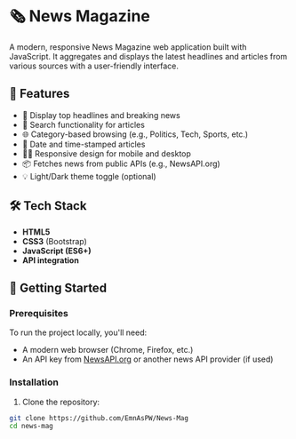 # 🗞️ News Magazine

A modern, responsive News Magazine web application built with JavaScript. It aggregates and displays the latest headlines and articles from various sources with a user-friendly interface.

## 📌 Features

- 📰 Display top headlines and breaking news
- 🔎 Search functionality for articles
- 🌐 Category-based browsing (e.g., Politics, Tech, Sports, etc.)
- 📅 Date and time-stamped articles
- 🧑‍💻 Responsive design for mobile and desktop
- 📦 Fetches news from public APIs (e.g., NewsAPI.org)
- 💡 Light/Dark theme toggle (optional)

## 🛠️ Tech Stack

- **HTML5**
- **CSS3** (Bootstrap)
- **JavaScript (ES6+)**
- **API integration**

## 🚀 Getting Started

### Prerequisites

To run the project locally, you'll need:

- A modern web browser (Chrome, Firefox, etc.)
- An API key from [NewsAPI.org](https://newsapi.org) or another news API provider (if used)

### Installation

1. Clone the repository:

```bash
git clone https://github.com/EmnAsPW/News-Mag
cd news-mag
```
